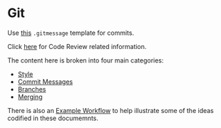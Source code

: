 # Git

Use [this](./.gitmessage) `.gitmessage` template for commits.

Click [here](../../process/Code-Review/README.md) for Code Review related information.

The content here is broken into four main categories:

+ [Style](./Style.md)
+ [Commit Messages](./Commit-Messages.md)
+ [Branches](./Branches.md)
+ [Merging](./Merging.md)

There is also an [Example Workflow](./Example-Workflow.md) to help illustrate some of the ideas codified in these documemnts.
